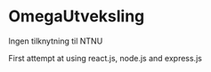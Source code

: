 # OmegaUtveksling
Ingen tilknytning til NTNU

First attempt at using react.js, node.js and express.js
